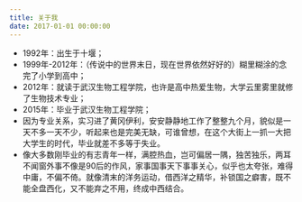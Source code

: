 ```yaml
---
title: 关于我
date: 2017-01-01 00:00:00
---
```


* 1992年：出生于十堰；
* 1999年-2012年：（传说中的世界末日，现在世界依然好好的）糊里糊涂的念完了小学到高中；
* 2012年：就读于武汉生物工程学院，也许是高中热爱生物，大学云里雾里就修了生物技术专业；
* 2015年：毕业于武汉生物工程学院；
* 因为专业关系，实习进了黄冈伊利，安安静静地工作了整整九个月，貌似是一天不多一天不少，听起来也是完美无缺，可谁曾想，在这个大街上一抓一大把大学生的时代，毕业就差不多等于失业。
* 像大多数刚毕业的有志青年一样，满腔热血，岂可偏居一隅，独苦独乐，两耳不闻窗外事不像是90后的作风，家事国事天下事事关心，似乎也太夸张，难得中庸，不偏不倚。就像清末的洋务运动，借西洋之精华，补锁国之癖害，既不能全盘西化，又不能弃之不用，终成中西结合。